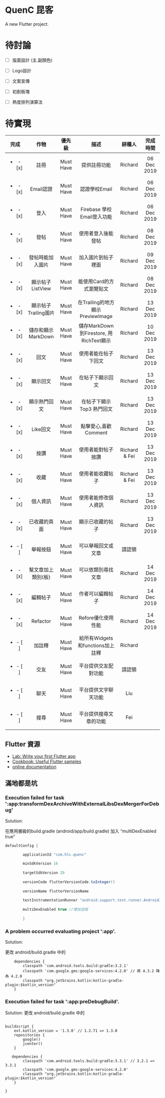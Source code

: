 # QuenC 昆客

A new Flutter project.

# 待討論
- [ ] 版面設計 (主.副顏色) 
- [ ] Logo設計
- [ ] 文案宣傳 
- [ ] 初創板塊
- [ ] 熱度排列演算法


# 待實現

|完成|作物|優先級|描述|耕種人|完成時間|
|:---:|:---:|:---:|:---:|:---:|:---:|
|<ul><li>- [x] </li></ul>|註冊|Must Have| 提供註冊功能| Richard | 06 Dec 2019|
|<ul><li>- [x] </li></ul>|Email認證|Must Have|認證學校Email| Richard | 06 Dec 2019|
|<ul><li>- [x] </li></ul>|登入|Must Have|Firebase 學校Email登入功能| Richard | 06 Dec 2019|
|<ul><li>- [x] </li></ul>|發帖|Must Have|使用者登入後能發帖| Richard | 08 Dec 2019 |
|<ul><li>- [x] </li></ul>|發帖時能加入圖片|Must Have|加入圖片到帖子裡面| Richard | 09 Dec 2019 |
|<ul><li>- [x] </li></ul>|顯示帖子ListView|Must Have|能使用Card的方式瀏覽貼文| Richard | 08 Dec 2019 |
|<ul><li>- [x] </li></ul>|顯示帖子Trailing圖片|Must Have|在Trailing的地方顯示PreviewImage| Richard | 13 Dec 2019 |
|<ul><li>- [x] </li></ul>|儲存和顯示MarkDown|Must Have|儲存MarkDown到Firestore, 用RichText顯示| Richard | 10 Dec 2019 |
|<ul><li>- [x] </li></ul>|回文|Must Have|使用者能在帖子下回文| Richard | 13 Dec 2019|
|<ul><li>- [x] </li></ul>|顯示回文|Must Have|在帖子下顯示回文| Richard | 13 Dec 2019|
|<ul><li>- [x] </li></ul>|顯示熱門回文|Must Have|在帖子下顯示Top3 熱門回文| Richard |13 Dec 2019 |
|<ul><li>- [x] </li></ul>|Like回文|Must Have|點擊愛心,喜歡Comment| Richard | 13 Dec 2019 |
|<ul><li>- [x] </li></ul>|按讚|Must Have|使用者能對帖子按讚| Richard & Fei| 13 Dec 2019 |
|<ul><li>- [x] </li></ul>|收藏|Must Have|使用者能收藏帖子| Richard & Fei| 13 Dec 2019 |
|<ul><li>- [x] </li></ul>|個人資訊|Must Have|使用者能修改個人資訊| Richard| 13 Dec 2019 |
|<ul><li>- [x] </li></ul>|已收藏的頁面|Must Have|顯示已收藏的帖子| Richard | 13 Dec 2019 |
|<ul><li>- [ ] </li></ul>|舉報按鈕|Must Have|可以舉報回文或文章| 請認領 ||
|<ul><li>- [x] </li></ul>|幫文章加上類別(板)|Must Have|可以依類別尋找文章| Richard | 14 Dec 2019 |
|<ul><li>- [x] </li></ul>|編輯帖子|Must Have|作者可以編輯帖子| Richard | 14 Dec 2019|
|<ul><li>- [x] </li></ul>|Refactor|Must Have|Refore優化使用性能| Richard| 14 Dec 2019|
|<ul><li>- [ ] </li></ul>|加註釋|Must Have|給所有Widgets和functions加上註釋| Richard||
|<ul><li>- [ ] </li></ul>|交友|Must Have|平台提供交友配對功能| 請認領 | |
|<ul><li>- [ ] </li></ul>|聊天|Must Have|平台提供文字聊天功能| Liu | |
|<ul><li>- [ ] </li></ul>|搜尋|Must Have|平台提供搜尋文章的功能| Fei | |


## Flutter 資源

- [Lab: Write your first Flutter app](https://flutter.dev/docs/get-started/codelab)
- [Cookbook: Useful Flutter samples](https://flutter.dev/docs/cookbook)
- [online documentation](https://flutter.dev/docs)




## 滿地都是坑

### Execution failed for task ':app:transformDexArchiveWithExternalLibsDexMergerForDebug'
Solution:


在應用層級的build.gradle (android/app/build.gradle) 加入  “multiDexEnabled true”

```gradle
defaultConfig {

        applicationId "com.hlc.quenc"
        
        minSdkVersion 16
        
        targetSdkVersion 29
        
        versionCode flutterVersionCode.toInteger()
        
        versionName flutterVersionName
        
        testInstrumentationRunner "android.support.test.runner.AndroidJUnitRunner"
        
        multiDexEnabled true //增加這個
        
        }
```


### A problem occurred evaluating project ':app'.

Solution:

更改 android/build.gradle 中的 

```
    dependencies {
        classpath 'com.android.tools.build:gradle:3.2.1'
        classpath 'com.google.gms:google-services:4.2.0' // 將 4.3.2 降為 4.2.0        
        classpath "org.jetbrains.kotlin:kotlin-gradle-plugin:$kotlin_version"
    }

```


### Execution failed for task ':app:preDebugBuild'.

Solution: 
更改 android/build.gradle 中的 


```

buildscript {
    ext.kotlin_version = '1.3.0' // 1.2.71 => 1.3.0
    repositories {
        google()
        jcenter()
    }

   dependencies {
        classpath 'com.android.tools.build:gradle:3.3.1' // 3.2.1 => 3.3.1
        classpath 'com.google.gms:google-services:4.2.0'      
        classpath "org.jetbrains.kotlin:kotlin-gradle-plugin:$kotlin_version"
    }

}
    
```
